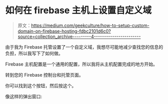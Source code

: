 # 如何在 firebase 主机上设置自定义域

> 原文：<https://medium.com/geekculture/how-to-setup-custom-domain-on-firebase-hosting-fdbc2101d6c0?source=collection_archive---------4----------------------->

由于我为 Firebase 托管设置了一个自定义域，我想尽可能地减少查找您的信息的负担，所以我写下了如何做。

Firebase 主机配置是一个通用的配置，所以我将从主机配置完成的地方开始。

转到您的 Firebase 控制台和托管页面。

你可以找到这个按钮，然后按这个。

像这样的弹出窗口: